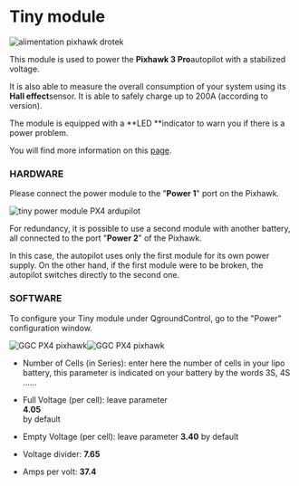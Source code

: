 # Tiny module

![](https://drotek.com/wp-content/uploads/2017/01/module-d-alimentation-53v-capteur-couranttension.jpg "alimentation pixhawk drotek")

This module is used to power the **Pixhawk 3 Pro**autopilot with a stabilized voltage.

It is also able to measure the overall consumption of your system using its **Hall effect**sensor. It is able to safely charge up to 200A \(according to version\).

The module is equipped with a **LED **indicator to warn you if there is a power problem.

You will find more information on this [page](https://drotek.com/shop/en/drotek-parts/806-voltage-current-power-supply.html).

### HARDWARE

Please connect the power module to the "**Power 1**" port on the Pixhawk.

![](https://drotek.com/wp-content/uploads/2017/01/DSC02053-700x393.jpg "tiny power module PX4 ardupilot")

For redundancy, it is possible to use a second module with another battery, all connected to the port "**Power 2**" of the Pixhawk.

In this case, the autopilot uses only the first module for its own power supply. On the other hand, if the first module were to be broken, the autopilot switches directly to the second one.

### SOFTWARE

To configure your Tiny module under QgroundControl, go to the "Power" configuration window.

![](https://drotek.com/wp-content/uploads/2017/01/Menu_Power_QGC.png "GGC PX4 pixhawk")![](https://drotek.com/wp-content/uploads/2017/01/Window_Power_QGC-700x592.png "GGC PX4 pixhawk")

* Number of Cells \(in Series\): enter here the number of cells in your lipo battery, this parameter is indicated on your battery by the words 3S, 4S ......

* Full Voltage \(per cell\): leave parameter  
  **4.05**  
  by default

* Empty Voltage \(per cell\): leave parameter
  **3.40**
  by default
* Voltage divider:
  **7.65**
* Amps per volt:
  **37.4**



